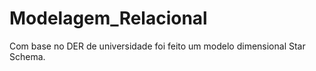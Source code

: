 # Modelagem_Relacional

Com base no DER de universidade foi feito um modelo dimensional Star Schema. 
